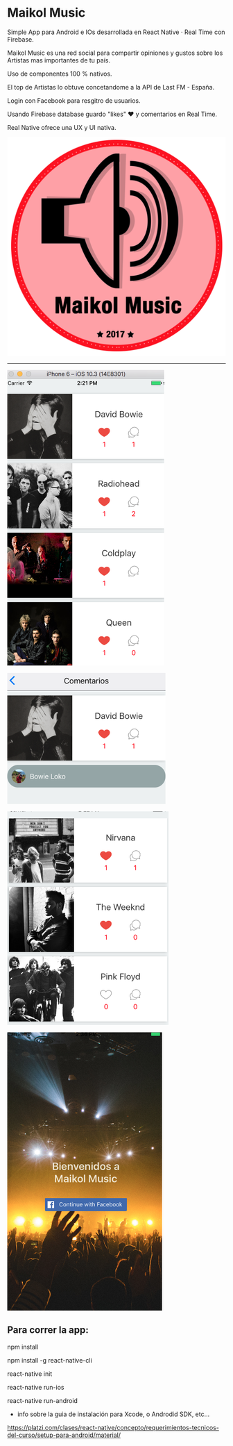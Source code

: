# Maikol Music
Simple App para Android e IOs desarrollada en React Native · Real Time con Firebase. 

Maikol Music es una red social para compartir opiniones y gustos sobre los Artistas mas importantes de tu país.

Uso de componentes 100 % nativos.

El top de Artistas lo obtuve concetandome a la API de Last FM - España.

Login con Facebook para resgitro de usuarios.

Usando Firebase database guardo "likes" ❤️  y comentarios en Real Time.

Real Native ofrece una UX y UI nativa. 

![alt text](https://github.com/miuel/MaikolMusic/blob/master/logoMM.png)

----------------------------------------------------------------------------------
![alt text](https://github.com/miuel/MaikolMusic/blob/master/screenshots/Captura%20de%20pantalla%202017-08-02%20a%20las%2014.21.10.png)

![alt text](https://github.com/miuel/MaikolMusic/blob/master/screenshots/Captura%20de%20pantalla%202017-08-02%20a%20las%2014.21.23.png)

![alt text](https://github.com/miuel/MaikolMusic/blob/master/screenshots/Captura%20de%20pantalla%202017-08-02%20a%20las%2014.22.48.png)

![alt text](https://github.com/miuel/MaikolMusic/blob/master/screenshots/Captura%20de%20pantalla%202017-08-02%20a%20las%2014.36.04.png)

## Para correr la app:

npm install

npm install -g react-native-cli

react-native init

react-native run-ios

react-native run-android 


+ info sobre la guia de instalación para Xcode, o Androdid SDK, etc...

https://platzi.com/clases/react-native/concepto/requerimientos-tecnicos-del-curso/setup-para-android/material/

